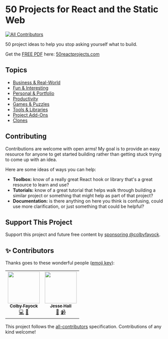 # 50 Projects for React and the Static Web
<!-- ALL-CONTRIBUTORS-BADGE:START - Do not remove or modify this section -->
[![All Contributors](https://img.shields.io/badge/all_contributors-2-orange.svg?style=flat-square)](#contributors-)
<!-- ALL-CONTRIBUTORS-BADGE:END -->

50 project ideas to help you stop asking yourself what to build.

Get the [FREE PDF](https://50reactprojects.com/) here: [50reactprojects.com](https://50reactprojects.com/)

## Topics
* [Business & Real-World](Business%20%26%20Real-World)
* [Fun & Interesting](Fun%20%26%20Interesting)
* [Personal & Portfolio](Personal%20%26%20Portfolio)
* [Productivity](Productivity)
* [Games & Puzzles](Games%20%26%20Puzzles)
* [Tools & Libraries](Tools%20%26%20Libraries)
* [Project Add-Ons](Project%20Add-Ons)
* [Clones](Clones)

## Contributing

Contributions are welcome with open arms! My goal is to provide an easy resource for anyone to get started building rather than getting stuck trying to come up with an idea.

Here are some ideas of ways you can help:
* **Toolbox:** know of a really great React hook or library that's a great resource to learn and use?
* **Tutorials:** know of a great tutorial that helps walk through building a similar project or something that might help as part of that project?
* **Documentation:** is there anything on here you think is confusing, could use more clarification, or just something that could be helpful?

##  Support This Project

Support this project and future free content by [sponsoring @colbyfayock](https://github.com/sponsors/colbyfayock).

## ✨ Contributors 

Thanks goes to these wonderful people ([emoji key](https://allcontributors.org/docs/en/emoji-key)):

<!-- ALL-CONTRIBUTORS-LIST:START - Do not remove or modify this section -->
<!-- prettier-ignore-start -->
<!-- markdownlint-disable -->
<table>
  <tr>
    <td align="center"><a href="https://colbyfayock.com/newsletter"><img src="https://avatars2.githubusercontent.com/u/1045274?v=4" width="100px;" alt=""/><br /><sub><b>Colby Fayock</b></sub></a><br /><a href="https://github.com/colbyfayock/50-projects-for-react-and-the-static-web/commits?author=colbyfayock" title="Code">💻</a> <a href="https://github.com/colbyfayock/50-projects-for-react-and-the-static-web/commits?author=colbyfayock" title="Documentation">📖</a></td>
    <td align="center"><a href="https://www.youtube.com/codeSTACKr/"><img src="https://avatars3.githubusercontent.com/u/52665907?v=4" width="100px;" alt=""/><br /><sub><b>Jesse Hall</b></sub></a><br /><a href="https://github.com/colbyfayock/50-projects-for-react-and-the-static-web/commits?author=codeSTACKr" title="Documentation">📖</a> <a href="#video-codeSTACKr" title="Videos">📹</a></td>
  </tr>
</table>

<!-- markdownlint-enable -->
<!-- prettier-ignore-end -->
<!-- ALL-CONTRIBUTORS-LIST:END -->

This project follows the [all-contributors](https://github.com/all-contributors/all-contributors) specification. Contributions of any kind welcome!
